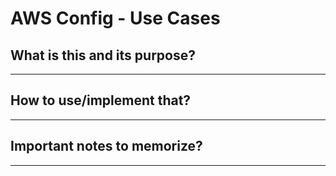 # AWS Config - Use Cases

## What is this and its purpose?

---

## How to use/implement that?

---

## Important notes to memorize?

---

